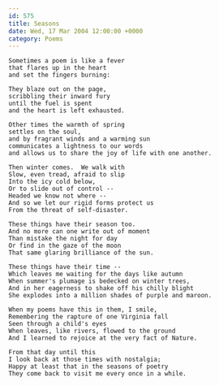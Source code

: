 ```yaml
---
id: 575
title: Seasons
date: Wed, 17 Mar 2004 12:00:00 +0000
category: Poems
---
```


    Sometimes a poem is like a fever  
    that flares up in the heart  
    and set the fingers burning:

    They blaze out on the page,  
    scribbling their inward fury  
    until the fuel is spent  
    and the heart is left exhausted.

    Other times the warmth of spring  
    settles on the soul,  
    and by fragrant winds and a warming sun  
    communicates a lightness to our words  
    and allows us to share the joy of life with one another.

    Then winter comes.  We walk with  
    Slow, even tread, afraid to slip  
    Into the icy cold below,  
    Or to slide out of control --  
    Headed we know not where --  
    And so we let our rigid forms protect us  
    From the threat of self-disaster.

    These things have their season too.  
    And no more can one write out of moment  
    Than mistake the night for day  
    Or find in the gaze of the moon  
    That same glaring brilliance of the sun.

    These things have their time --  
    Which leaves me waiting for the days like autumn  
    When summer's plumage is bedecked on winter trees,  
    And in her eagerness to shake off his chilly blight  
    She explodes into a million shades of purple and maroon.

    When my poems have this in them, I smile,  
    Remembering the rapture of one Virginia fall  
    Seen through a child's eyes  
    When leaves, like rivers, flowed to the ground  
    And I learned to rejoice at the very fact of Nature.

    From that day until this  
    I look back at those times with nostalgia;  
    Happy at least that in the seasons of poetry  
    They come back to visit me every once in a while.



